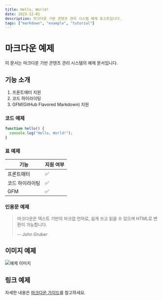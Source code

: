 ```yaml
---
title: Hello, World!
date: 2023-12-01
description: 마크다운 기반 콘텐츠 관리 시스템 예제 포스트입니다.
tags: ["markdown", "example", "tutorial"]
---
```


# 마크다운 예제

이 문서는 마크다운 기반 콘텐츠 관리 시스템의 예제 문서입니다.

## 기능 소개

1. 프론트매터 지원
2. 코드 하이라이팅
3. GFM(GitHub Flavored Markdown) 지원

### 코드 예제

```javascript
function hello() {
  console.log("Hello, World!");
}
```

### 표 예제

| 기능            | 지원 여부 |
| --------------- | --------- |
| 프론트매터      | ✅        |
| 코드 하이라이팅 | ✅        |
| GFM             | ✅        |

### 인용문 예제

> 마크다운은 텍스트 기반의 마크업 언어로, 쉽게 쓰고 읽을 수 있으며 HTML로 변환이 가능합니다.
>
> -- John Gruber

## 이미지 예제

![예제 이미지](https://via.placeholder.com/600x400)

## 링크 예제

자세한 내용은 [마크다운 가이드](https://www.markdownguide.org)를 참고하세요.
